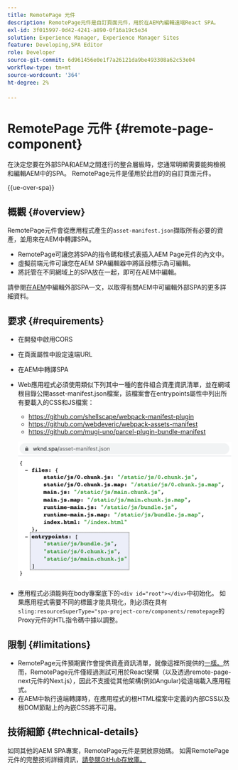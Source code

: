 ```yaml
---
title: RemotePage 元件
description: RemotePage元件是自訂頁面元件，用於在AEM內編輯遠端React SPA。
exl-id: 3f015997-0d42-4241-a890-0f16a19c5e34
solution: Experience Manager, Experience Manager Sites
feature: Developing,SPA Editor
role: Developer
source-git-commit: 6d961456e0e1f7a26121da9be493308a62c53e04
workflow-type: tm+mt
source-wordcount: '364'
ht-degree: 2%

---
```



# RemotePage 元件 {#remote-page-component}

在決定您要在外部SPA和AEM之間進行的整合層級時，您通常明顯需要能夠檢視和編輯AEM中的SPA。 RemotePage元件是僅用於此目的的自訂頁面元件。

{{ue-over-spa}}

## 概觀 {#overview}

RemotePage元件會從應用程式產生的`asset-manifest.json`擷取所有必要的資產，並用來在AEM中轉譯SPA。

* RemotePage可讓您將SPA的指令碼和樣式表插入AEM Page元件的內文中。
* 虛擬前端元件可讓您在AEM SPA編輯器中將區段標示為可編輯。
* 將託管在不同網域上的SPA放在一起，即可在AEM中編輯。

請參閱[在AEM](spa-edit-external.md)中編輯外部SPA一文，以取得有關AEM中可編輯外部SPA的更多詳細資料。

## 要求 {#requirements}

* 在開發中啟用CORS
* 在頁面屬性中設定遠端URL
* 在AEM中轉譯SPA
* Web應用程式必須使用類似下列其中一種的套件組合資產資訊清單，並在網域根目錄公開asset-manifest.json檔案，該檔案會在entrypoints屬性中列出所有要載入的CSS和JS檔案：
   * https://github.com/shellscape/webpack-manifest-plugin
   * https://github.com/webdeveric/webpack-assets-manifest
   * https://github.com/mugi-uno/parcel-plugin-bundle-manifest

  ![進入點](assets/asset-manifest-entrypoints.png)

* 應用程式必須能夠在body專案底下的`<div id="root"></div>`中初始化。 如果應用程式需要不同的標籤才能具現化，則必須在具有`sling:resourceSuperType="spa-project-core/components/remotepage`的Proxy元件的HTL指令碼中據以調整。

## 限制 {#limitations}

* RemotePage元件預期實作會提供資產資訊清單，就像這裡所提供的[一樣。](https://github.com/shellscape/webpack-manifest-plugin)然而，RemotePage元件僅經過測試可用於React架構（以及透過remote-page-next元件的Next.js），因此不支援從其他架構(例如Angular)從遠端載入應用程式。
* 在AEM中執行遠端轉譯時，在應用程式的根HTML檔案中定義的內部CSS以及根DOM節點上的內嵌CSS將不可用。

## 技術細節 {#technical-details}

如同其他的AEM SPA專案，RemotePage元件是開放原始碼。 如需RemotePage元件的完整技術詳細資訊，[請參閱GitHub存放庫。](https://github.com/adobe/aem-spa-project-core/tree/master/ui.apps/src/main/content/jcr_root/apps/spa-project-core/components/remotepage)
